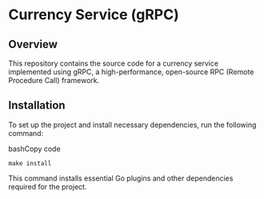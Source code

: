 
# Currency Service (gRPC)

## Overview

This repository contains the source code for a currency service implemented using gRPC, a high-performance, open-source RPC (Remote Procedure Call) framework.

## Installation

To set up the project and install necessary dependencies, run the following command:

bashCopy code

`make install`

This command installs essential Go plugins and other dependencies required for the project.
